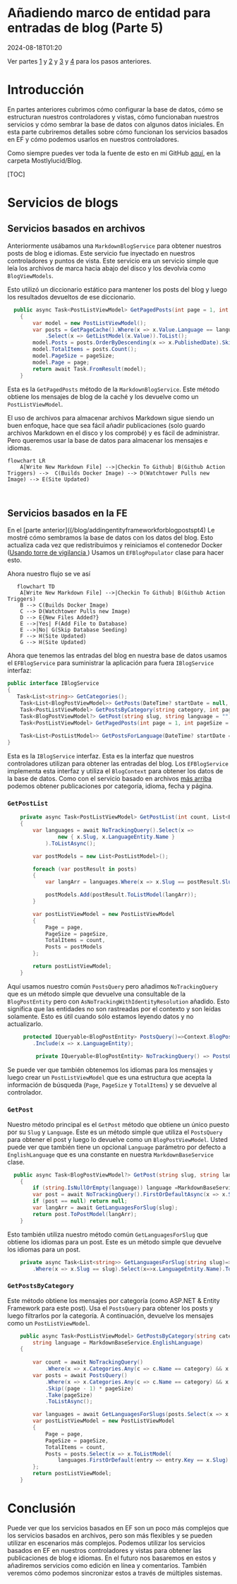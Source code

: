 # Añadiendo marco de entidad para entradas de blog (Parte 5)

<!--category-- ASP.NET, Entity Framework -->
<datetime class="hidden">2024-08-18T01:20</datetime>

Ver partes [1](/blog/addingentityframeworkforblogpostspt1) y [2](/blog/addingentityframeworkforblogpostspt2) y [3](/blog/addingentityframeworkforblogpostspt3) y [4](/blog/addingentityframeworkforblogpostspt4) para los pasos anteriores.

# Introducción

En partes anteriores cubrimos cómo configurar la base de datos, cómo se estructuran nuestros controladores y vistas, cómo funcionaban nuestros servicios y cómo sembrar la base de datos con algunos datos iniciales. En esta parte cubriremos detalles sobre cómo funcionan los servicios basados en EF y cómo podemos usarlos en nuestros controladores.

Como siempre puedes ver toda la fuente de esto en mi GitHub [aquí](https://github.com/scottgal/mostlylucidweb/tree/main/Mostlylucid/Blog), en la carpeta Mostlylucid/Blog.

[TOC]

# Servicios de blogs

## Servicios basados en archivos

Anteriormente usábamos una `MarkdownBlogService` para obtener nuestros posts de blog e idiomas. Este servicio fue inyectado en nuestros controladores y puntos de vista. Este servicio era un servicio simple que leía los archivos de marca hacia abajo del disco y los devolvía como `BlogViewModels`.

Esto utilizó un diccionario estático para mantener los posts del blog y luego los resultados devueltos de ese diccionario.

```csharp
  public async Task<PostListViewModel> GetPagedPosts(int page = 1, int pageSize = 10, string language = EnglishLanguage)
    {
        var model = new PostListViewModel();
        var posts = GetPageCache().Where(x => x.Value.Language == language)
            .Select(x => GetListModel(x.Value)).ToList();
        model.Posts = posts.OrderByDescending(x => x.PublishedDate).Skip((page - 1) * pageSize).Take(pageSize).ToList();
        model.TotalItems = posts.Count();
        model.PageSize = pageSize;
        model.Page = page;
        return await Task.FromResult(model);
    }
```

Esta es la `GetPagedPosts` método de la `MarkdownBlogService`. Este método obtiene los mensajes de blog de la caché y los devuelve como un `PostListViewModel`.

El uso de archivos para almacenar archivos Markdown sigue siendo un buen enfoque, hace que sea fácil añadir publicaciones (solo guardo archivos Markdown en el disco y los comprobé) y es fácil de administrar. Pero queremos usar la base de datos para almacenar los mensajes e idiomas.

```mermaid
flowchart LR
    A[Write New Markdown File] -->|Checkin To Github| B(Github Action Triggers) -->  C(Builds Docker Image) --> D(Watchtower Pulls new Image) --> E(Site Updated)
   
  
```

## Servicios basados en la FE

En el [parte anterior]((/blog/addingentityframeworkforblogpostspt4) Le mostré cómo sembramos la base de datos con los datos del blog. Esto actualiza cada vez que redistribuimos y reiniciamos el contenedor Docker ([Usando torre de vigilancia ](blog/dockercompose)) Usamos un `EFBlogPopulator` clase para hacer esto.

Ahora nuestro flujo se ve así

```mermaid
   flowchart TD
    A[Write New Markdown File] -->|Checkin To Github| B(Github Action Triggers)
    B --> C(Builds Docker Image)
    C --> D(Watchtower Pulls new Image)
    D --> E{New Files Added?}
    E -->|Yes| F(Add File to Database)
    E -->|No| G(Skip Database Seeding)
    F --> H(Site Updated)
    G --> H(Site Updated)

```

Ahora que tenemos las entradas del blog en nuestra base de datos usamos el `EFBlogService` para suministrar la aplicación para fuera `IBlogService` interfaz:

```csharp
public interface IBlogService
{
   Task<List<string>> GetCategories();
    Task<List<BlogPostViewModel>> GetPosts(DateTime? startDate = null, string category = "");
    Task<PostListViewModel> GetPostsByCategory(string category, int page = 1, int pageSize = 10, string language = MarkdownBaseService.EnglishLanguage);
    Task<BlogPostViewModel?> GetPost(string slug, string language = "");
    Task<PostListViewModel> GetPagedPosts(int page = 1, int pageSize = 10, string language = MarkdownBaseService.EnglishLanguage);
    
    Task<List<PostListModel>> GetPostsForLanguage(DateTime? startDate = null, string category = "", string language = MarkdownBaseService.EnglishLanguage);
}
```

Esta es la `IBlogService` interfaz. Esta es la interfaz que nuestros controladores utilizan para obtener las entradas del blog. Los `EFBlogService` implementa esta interfaz y utiliza el `BlogContext` para obtener los datos de la base de datos.
Como con el servicio basado en archivos [más arriba](#file-based-services) podemos obtener publicaciones por categoría, idioma, fecha y página.

### `GetPostList`

```csharp
    private async Task<PostListViewModel> GetPostList(int count, List<BlogPostEntity> posts, int page, int pageSize)
    {
        var languages = await NoTrackingQuery().Select(x =>
                new { x.Slug, x.LanguageEntity.Name }
            ).ToListAsync();

        var postModels = new List<PostListModel>();

        foreach (var postResult in posts)
        {
            var langArr = languages.Where(x => x.Slug == postResult.Slug).Select(x => x.Name).ToArray();

            postModels.Add(postResult.ToListModel(langArr));
        }

        var postListViewModel = new PostListViewModel
        {
            Page = page,
            PageSize = pageSize,
            TotalItems = count,
            Posts = postModels
        };

        return postListViewModel;
    }
```

Aquí usamos nuestro común `PostsQuery` pero añadimos `NoTrackingQuery` que es un método simple que devuelve una consultable de la `BlogPostEntity` pero con `AsNoTrackingWithIdentityResolution` añadido. Esto significa que las entidades no son rastreadas por el contexto y son leídas solamente. Esto es útil cuando sólo estamos leyendo datos y no actualizarlo.

```csharp
     protected IQueryable<BlogPostEntity> PostsQuery()=>Context.BlogPosts.Include(x => x.Categories)
        .Include(x => x.LanguageEntity);
     
         private IQueryable<BlogPostEntity> NoTrackingQuery() => PostsQuery().AsNoTrackingWithIdentityResolution();
```

Se puede ver que también obtenemos los idiomas para los mensajes y luego crear un `PostListViewModel` que es una estructura que acepta la información de búsqueda (`Page`, `PageSize` y `TotalItems`) y se devuelve al controlador.

### `GetPost`

Nuestro método principal es el `GetPost` método que obtiene un único puesto por su `Slug` y `Language`. Este es un método simple que utiliza el `PostsQuery` para obtener el post y luego lo devuelve como un `BlogPostViewModel`.
Usted puede ver que también tiene un opcional `Language` parámetro por defecto a `EnglishLanguage` que es una constante en nuestra `MarkdownBaseService` clase.

```csharp
  public async Task<BlogPostViewModel?> GetPost(string slug, string language = "")
    {
        if (string.IsNullOrEmpty(language)) language =MarkdownBaseService.EnglishLanguage;
        var post = await NoTrackingQuery().FirstOrDefaultAsync(x => x.Slug == slug && x.LanguageEntity.Name == language);
        if (post == null) return null;
        var langArr = await GetLanguagesForSlug(slug);
        return post.ToPostModel(langArr);
    }
```

Esto también utiliza nuestro método común `GetLanguagesForSlug` que obtiene los idiomas para un post. Este es un método simple que devuelve los idiomas para un post.

```csharp
    private async Task<List<string>> GetLanguagesForSlug(string slug)=> await NoTrackingQuery()
        .Where(x => x.Slug == slug).Select(x=>x.LanguageEntity.Name).ToListAsync();
```

### `GetPostsByCategory`

Este método obtiene los mensajes por categoría (como ASP.NET & Entity Framework para este post). Usa el `PostsQuery` para obtener los posts y luego filtrarlos por la categoría. A continuación, devuelve los mensajes como un `PostListViewModel`.

```csharp
    public async Task<PostListViewModel> GetPostsByCategory(string category, int page = 1, int pageSize = 10,
        string language = MarkdownBaseService.EnglishLanguage)
    {
        
        var count = await NoTrackingQuery()
            .Where(x => x.Categories.Any(c => c.Name == category) && x.LanguageEntity.Name == language).CountAsync();
        var posts = await PostsQuery()
            .Where(x => x.Categories.Any(c => c.Name == category) && x.LanguageEntity.Name == language)
            .Skip((page - 1) * pageSize)
            .Take(pageSize)
            .ToListAsync();

        var languages = await GetLanguagesForSlugs(posts.Select(x => x.Slug).ToList());
        var postListViewModel = new PostListViewModel
        {
            Page = page,
            PageSize = pageSize,
            TotalItems = count,
            Posts = posts.Select(x => x.ToListModel(
                languages.FirstOrDefault(entry => entry.Key == x.Slug).Value.ToArray())).ToList()
        };
        return postListViewModel;
    }
```

# Conclusión

Puede ver que los servicios basados en EF son un poco más complejos que los servicios basados en archivos, pero son más flexibles y se pueden utilizar en escenarios más complejos. Podemos utilizar los servicios basados en EF en nuestros controladores y vistas para obtener las publicaciones de blog e idiomas.
En el futuro nos basaremos en estos y añadiremos servicios como edición en línea y comentarios.
También veremos cómo podemos sincronizar estos a través de múltiples sistemas.